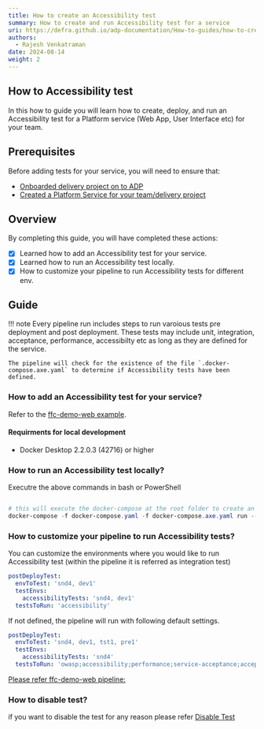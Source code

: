 ```yaml
---
title: How to create an Accessibility test
summary: How to create and run Accessibility test for a service
uri: https://defra.github.io/adp-documentation/How-to-guides/how-to-create-accessibility-test/
authors:
  - Rajesh Venkatraman
date: 2024-08-14
weight: 2
---
```


## How to Accessibility test

In this how to guide you will learn how to create, deploy, and run an Accessibility test for a Platform service (Web App, User Interface etc) for your team.

## Prerequisites

Before adding tests for your service, you will need to ensure that:

- [Onboarded delivery project on to ADP](../../Getting-Started/onboarding-a-delivery-project.md)
- [Created a Platform Service for your team/delivery project](../../How-to-guides/Platform-Services/how-to-create-a-platform-service.md)

## Overview

By completing this guide, you will have completed these actions:

- [x] Learned how to add an Accessibility test for your service.
- [X] Learned how to run an Accessibility test locally.
- [X] How to customize your pipeline to run Accessibility tests for different env.

## Guide

!!! note
    Every pipeline run includes steps to run varoious tests pre deployment and post deployment. These tests may include unit, integration, acceptance, performance, accessibilty etc as long as they are defined for the service.

    The pipeline will check for the existence of the file `.docker-compose.axe.yaml` to determine if Accessibility tests have been defined.

### How to add an Accessibility test for your service?

Refer to the [ffc-demo-web example](https://github.com/DEFRA/ffc-demo-web/blob/main/docker-compose.axe.yaml).

#### Requirments for local development

- Docker Desktop 2.2.0.3 (42716) or higher

### How to run an Accessibility test locally?

Executre the above commands in bash or PowerShell

```ps1

# this will execute the docker-compose at the root folder to create an instance of the service and its dependences
docker-compose -f docker-compose.yaml -f docker-compose.axe.yaml run --rm axe

```

### How to customize your pipeline to run Accessibility tests?

You can customize the environments where you would like to run Accessibility test (within the pipeline it is referred as integration test)

```yaml
postDeployTest:
  envToTest: 'snd4, dev1'
  testEnvs:
    accessibilityTests: 'snd4, dev1'
  testsToRun: 'accessibility'
```

If not defined, the pipeline will run with following default settings.
```yaml
postDeployTest:
  envToTest: 'snd4, dev1, tst1, pre1'
  testEnvs:
    accessibilityTests: 'snd4'
  testsToRun: 'owasp;accessibility;performance;service-acceptance;acceptance'
```

[Please refer ffc-demo-web pipeline:](https://github.com/DEFRA/ffc-demo-web/blob/main/.azuredevops/build.yaml)

### How to disable test?

if you want to disable the test for any reason please refer [Disable Test](../../How-to-guides/Testing/how-to-disable-test.md)